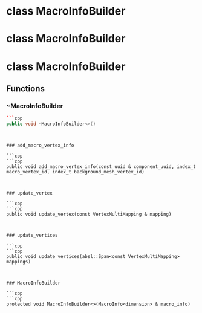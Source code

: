 # class MacroInfoBuilder


# class MacroInfoBuilder


# class MacroInfoBuilder


## Functions

### ~MacroInfoBuilder

```cpp
```cpp
public void ~MacroInfoBuilder<>()
```
```


### add_macro_vertex_info

```cpp
```cpp
public void add_macro_vertex_info(const uuid & component_uuid, index_t macro_vertex_id, index_t background_mesh_vertex_id)
```
```


### update_vertex

```cpp
```cpp
public void update_vertex(const VertexMultiMapping & mapping)
```
```


### update_vertices

```cpp
```cpp
public void update_vertices(absl::Span<const VertexMultiMapping> mappings)
```
```


### MacroInfoBuilder

```cpp
```cpp
protected void MacroInfoBuilder<>(MacroInfo<dimension> & macro_info)
```
```





